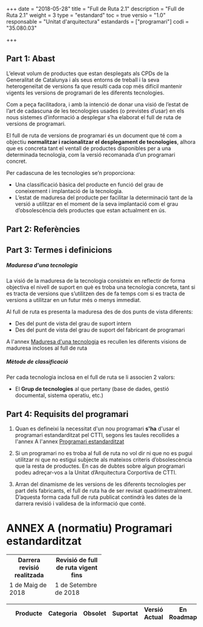 +++
date        = "2018-05-28"
title       = "Full de Ruta 2.1"
description = "Full de Ruta 2.1"
weight		= 3
type = "estandard"
toc         = true
versio      = "1.0"
responsable = "Unitat d'arquitectura"
estandards =  ["programari"]
codi = "35.080.03"

+++

## Part 1: Abast


L’elevat volum de productes que estan desplegats als CPDs de la Generalitat de Catalunya i als seus
entorns de treball i la seva heterogeneïtat de versions fa que resulti cada cop més difícil mantenir
vigents les versions de programari de les diferents tecnologies.

Com a peça facilitadora, i amb la intenció de donar una visió de l’estat de l’art de cadascuna de les
tecnologies usades (o previstes d’usar) en els nous sistemes d’informació a desplegar s’ha elaborat el
full de ruta de versions de programari.

El full de ruta de versions de programari és un document que té com a objectiu **normalitzar i
racionalitzar el desplegament de tecnologies**, alhora que es concreta tant el ventall de productes
disponibles per a una determinada tecnologia, com la versió recomanada d’un programari concret. 

Per cadascuna de les tecnologies se’n proporciona:

- Una classificació bàsica del producte en funció del grau de coneixement i implantació de la
tecnologia.
- L’estat de maduresa del producte per facilitar la determinació tant de la versió a utilitzar en el
moment de la seva implantació com el grau d’obsolescència dels productes que estan
actualment en ús.


## Part 2: Referències 

## Part 3: Termes i definicions

##### Maduresa d'una tecnologia

La visió de la maduresa de la tecnologia consisteix en reflectir de forma objectiva el nivell de suport en què es troba una tecnologia concreta, tant si es tracta de versions que s’utilitzen des de fa temps com si es tracta de versions a utilitzar en un futur més o menys immediat.

Al full de ruta es presenta la maduresa des de dos punts de vista diferents:

- Des del punt de vista del grau de suport intern
- Des del punt de vista del grau de suport del fabricant de programari 

A l'annex <a href='{{<relref "#maduresa" >}}'>Maduresa d'una tecnologia</a> es recullen les diferents visions de maduresa incloses al full de ruta


##### Mètode de classificació

Per cada tecnologia inclosa en el full de ruta se li associen 2 valors:

- El **Grup de tecnologies** al que pertany (base de dades, gestió documental, sistema operatiu,
etc.)

## Part 4: Requisits del programari

1. Quan es defineixi la necessitat d'un nou programari **s'ha** d'usar el programari estandarditzat pel CTTI, segons les taules recollides a l'annex A l'annex <a href='{{<relref "#fullruta" >}}'>Programari estandarditzat</a>

1. Si un programari no es troba al full de ruta no vol dir ni que no es pugui utilitzar ni que no estigui subjecte als mateixos criteris d’obsolescència que la resta de productes. En cas de dubtes sobre algun programari podeu adreçar-vos a la Unitat d’Arquitectura Corportiva de CTTI.

1. Arran del dinamisme de les versions de les diferents tecnologies per part dels fabricants, el full de ruta ha de ser revisat quadrimestralment. D’aquesta forma cada full de ruta publicat contindrà les dates de la darrera revisió i validesa de la informació que conté.

# ANNEX A (normatiu) Programari estandarditzat
<link rel="stylesheet" type="text/css" href="https://cdn.datatables.net/1.10.16/css/jquery.dataTables.min.css">
<link rel="stylesheet" type="text/css" href="../tableStyle.css">
<script type="text/javascript" language="javascript" src="https://code.jquery.com/jquery-1.12.4.js"></script>
<script type="text/javascript" language="javascript" src="https://cdn.datatables.net/1.10.16/js/jquery.dataTables.min.js"></script>

<table id="Revisio" class="ui celled table" style="width:50%">
        <thead>
            <tr>
                <th>Darrera revisió realitzada</th>
                <th> Revisió de full de ruta vigent fins</th>
             </tr>
	     <tr>
                <td>1 de Maig de 2018 </td>
                <td>1 de Setembre de 2018</td> 
             </tr>
        </thead>
</table>

<table id="FullRuta" class="display" style="width:100%">
        <thead>
            <tr>
                <th></th>
                <th>Producte</th>
                <th>Categoria</th>
                <th>Obsolet</th>
                <th>Suportat</th>
                <th>Versió Actual</th>
                <th>En Roadmap</th>
                <th>Emergent</th>
            </tr>
        </thead>
</table>

<script>
// Formatting function for row details - modify as you need
function format(d) {
    // `d` is the original data object for the row
    return '<table cellpadding="5" cellspacing="0" border="0" style="padding-left:50px;">'+
        '<tr class="intern">'+
            '<td>Tipus Infraestructura</td>'+
            '<td>CPDs ofereixen Producte</td>'+
            '<td>Versions vigents a CPDs</td>'+
                '<td>Observacions:</td>'+
        '</tr>'+
        '<tr>'+
            '<td>'+d.tipus+'</td>'+
            '<td>'+d.cpds+'</td>'+
            '<td>'+d.versioactual+'</td>'+
                '<td>'+d.observacions+'</td>'+
        '</tr>'+
    '</table>';
}
$(document).ready(function() {
    var taulaFullRuta = $('#FullRuta').DataTable( {
        "paging": false,
	    "info" : false,
	    "ordering": false,
    	"language":{
	        	"search" : "<strong>Cerca:</strong> ",
		        "infoEmpty": "No hi ha registres",
	        	"zeroRecords": "No s'han trobat registres"
        },
        "ajax": "../Inventari.txt",
        "columns": [
            {
                "className":      'details-control',
                "orderable":      false,
                "data":           null,
                "defaultContent": ''
            },
            { "data": "producte" },
            { "data": "categoria" },
            { "data": "obsolet" },
            { "data": "suportat" },
            { "data": "versioactual" },
            { "data": "roadmap" },
            { "data": "emergent" }
        ],
        "order": [[1, 'asc']],
           "initComplete": function () {
            this.api().columns().every( function (col_index) {
                var column = this;
                if (col_index===0){
	                	$("<p>&nbsp;</p>").appendTo($(column.header()));
	                	return;
                }
                var select = $('<select><option value=""></option></select>')
                    .appendTo( $(column.header()) )
                    .on( 'change', function () {
                        var val = $.fn.dataTable.util.escapeRegex(
                            $(this).val()
                        ); 
                        column
                            .search( val ? '^'+val+'$' : '', true, false )
                            .draw();
                    } ); 
                column.data().unique().sort().each( function ( d, j ) {
                    select.append( '<option value="'+d+'">'+d+'</option>' )
                } );
            } );
        }
    });
     // Add event listener for opening and closing details
    $('#FullRuta tbody').on('click', 'td.details-control', function () {
        var tr = $(this).closest('tr');
        var row = taulaFullRuta.row( tr );
        if ( row.child.isShown() ) {
            // This row is already open - close it
            row.child.hide();
            tr.removeClass('shown');
        }
        else {
            // Open this row
            row.child( format(row.data()) ).show();
            tr.addClass('shown');
        }
    });
});
</script>
